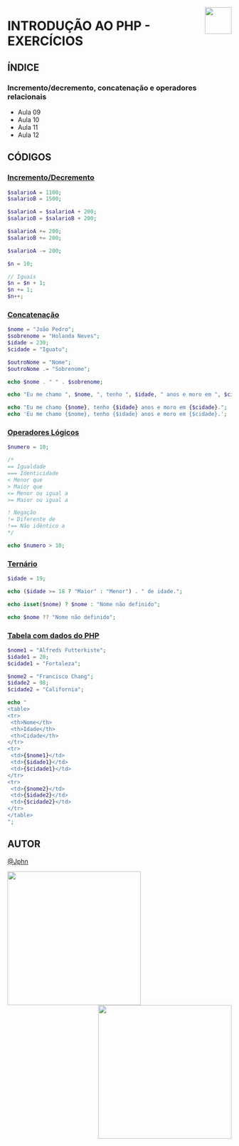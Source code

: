 <!-- HEADER -->
<a href="https://www.beacademy.com.br/devstartpaylivre/" target="_blank"><img src="https://www.beacademy.com.br/wp-content/uploads/2022/02/Cubo.png" align="right" width="60"/></a>

# INTRODUÇÃO AO PHP - EXERCÍCIOS
<!-- /HEADER -->

<!-- BODY -->
<!-- INDEX -->
## ÍNDICE

### Incremento/decremento, concatenação e operadores relacionais

- Aula 09
- Aula 10
- Aula 11
- Aula 12

<!-- MAIN -->
## CÓDIGOS

<!-- SECTION -->
### [Incremento/Decremento](./index.php)

```php
$salarioA = 1100;
$salarioB = 1500;

$salarioA = $salarioA + 200;
$salarioB = $salarioB + 200;

$salarioA += 200;
$salarioB += 200;

$salarioA -= 200;

$n = 10;

// Iguais
$n = $n + 1;
$n += 1;
$n++;
```
<!-- /SECTION -->

<!-- SECTION -->
### [Concatenação](./concat.php)

```php
$nome = "João Pedro";
$sobrenome = "Holanda Neves";
$idade = 230;
$cidade = "Iguatu";

$outroNome = "Nome";
$outroNome .= "Sobrenome";

echo $nome . " " . $sobrenome;

echo "Eu me chamo ", $nome, ", tenho ", $idade, " anos e moro em ", $cidade, ".";

echo "Eu me chamo {$nome}, tenho {$idade} anos e moro em {$cidade}.";
echo 'Eu me chamo {$nome}, tenho {$idade} anos e moro em {$cidade}.';
```
<!-- /SECTION -->

<!-- SECTION -->
### [Operadores Lógicos](./logicos.php)

```php
$numero = 10;

/* 
== Igualdade
=== Identicidade
< Menor que
> Maior que
<= Menor ou igual a
>= Maior ou igual a 

! Negação
!= Diferente de
!== Não idêntico a
*/

echo $numero > 10;
```
<!-- /SECTION -->

<!-- SECTION -->
### [Ternário](./ternario.php)

```php
$idade = 19;

echo ($idade >= 18 ? "Maior" : "Menor") . " de idade.";

echo isset($nome) ? $nome : "Nome não definido";

echo $nome ?? "Nome não definido";
```
<!-- /SECTION -->

<!-- SECTION -->
### [Tabela com dados do PHP](./tabela.php)

```php
$nome1 = "Alfreds Futterkiste";
$idade1 = 20;
$cidade1 = "Fortaleza";

$nome2 = "Francisco Chang";
$idade2 = 98;
$cidade2 = "California";

echo "
<table>
<tr>
 <th>Nome</th>
 <th>Idade</th>
 <th>Cidade</th>
</tr>
<tr>
 <td>{$nome1}</td>
 <td>{$idade1}</td>
 <td>{$cidade1}</td>
</tr>
<tr>
 <td>{$nome2}</td>
 <td>{$idade2}</td>
 <td>{$cidade2}</td>
</tr>
</table>
";
```
<!-- /SECTION -->
<!-- /MAIN -->
<!-- /BODY -->

<!-- FOOTER -->
## AUTOR

[@Jphn](https://github.com/Jphn)

<a href="https://www.beacademy.com.br/" target="_blank"><img src="https://www.beacademy.com.br/wp-content/uploads/2019/11/Logo-Topo.png" width="300" align="left" /></a>
<a href="https://www.paylivre.com/" target="_blank"><img src="https://web.paylivre.com/static/media/logo-blue.c7100186.png" width="300" align="right" /></a>
<!-- /FOOTER -->
